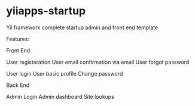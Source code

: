 yiiapps-startup
===============

Yii framework complete startup admin and front end template

Features: 

Front End

User registeration 
User email confirmation via email
User forgot password

User login 
User basic profile
Change password 


Back End 

Admin Login 
Admin dashboard 
Site lookups
  
